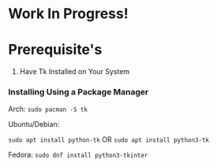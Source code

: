 # Work In Progress!

# Prerequisite's

1. Have Tk Installed on Your System

### Installing Using a Package Manager

Arch:
`sudo pacman -S tk`

Ubuntu/Debian:

`sudo apt install python-tk`
 OR 
`sudo apt install python3-tk`


Fedora:
`sudo dnf install python3-tkinter`


